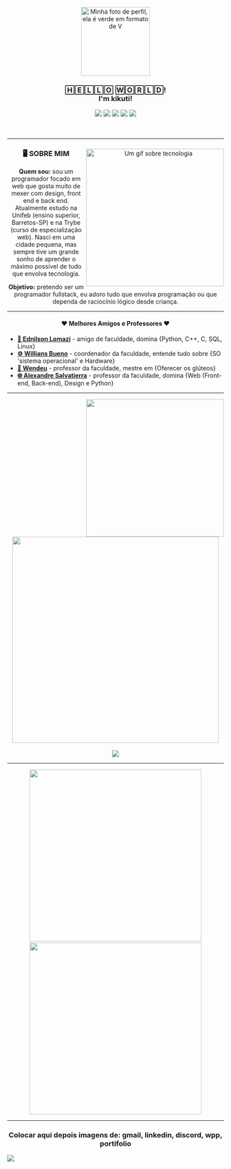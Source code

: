 
<div align="center">
  <a href="https://github.com/kikuti-fullstack"><img width="160px" src="https://avatars.githubusercontent.com/u/12498746?s=400&u=3a18bbe9442e24787a8a37edba6efb8953ce150b&v=4" alt="Minha foto de perfil, ela é verde em formato de V" /></a>

  <h3 align="center">🄷🄴🄻🄻🄾 🅆🄾🅁🄻🄳! <br/ > I'm kikuti!</h3>

  <div align="center">
    <img src="https://img.shields.io/badge/html%205-0fa36b?style=for-the-badge&logo=html5&logoColor=fafafa&labelColor=0fa36b?" />
    <img src="https://img.shields.io/badge/css%203-0fa36b?style=for-the-badge&logo=css3&logoColor=fafafa&labelColor=0fa36b?" />
    <img src="https://img.shields.io/badge/-JavaScript-0fa36b?style=for-the-badge&logo=javascript&logoColor=fafafa&labelColor=0fa36b?" />
    <img src="https://img.shields.io/badge/-git-0fa36b?style=for-the-badge&logo=git&logoColor=fafafa&labelColor=0fa36b?" />
    <img src="https://img.shields.io/badge/-github-0fa36b?style=for-the-badge&logo=github&logoColor=fafafa&labelColor=0fa36b?" />
    <br />
  </div>
</div>

<br />
<br />
<hr />

<div align="center">
  <img align="right" width="320px" src="https://ayfaatechnology.com/wp-content/themes/ayfaa-theme/ayfaa/images/home.gif" alt="Um gif sobre tecnologia">

  <h3>🖥️ SOBRE MIM</h3>

  <p><strong>Quem sou:</strong> sou um programador focado em web que gosta muito de mexer com design, front end e back end. Atualmente estudo na Unifeb (ensino superior, Barretos-SP) e na Trybe (curso de especialização web). Nasci em uma cidade pequena, mas sempre tive um grande sonho de aprender o máximo possível de tudo que envolva tecnologia.</p>

  <p><strong>Objetivo:</strong> pretendo ser um programador fullstack, eu adoro tudo que envolva programação ou que dependa de raciocínio lógico desde criança.</p>
</div>

<hr />

<h4 align="center">♥️ Melhores Amigos e Professores ♥️</h4>

<ul>
  <li><a href="https://github.com/ednilsonlomazi" target="_blank"><strong>🐧 Ednilson Lomazi</strong></a><span> - amigo de faculdade, domina {Python, C++, C, SQL, Linux}</span></li>
  <li><a href="https://github.com/williansbueno" target="_blank"><strong>⚙️ Willians Bueno</strong></a><span> - coordenador da faculdade, entende tudo sobre {SO 'sistema operacional' e Hardware}</span></li>
  <li><a href="#" target="_blank"><strong>🌈 Wendeu</strong></a><span> - professor da faculdade, mestre em {Oferecer os glúteos}</span></li>
  <li><a href="https://github.com/alexandresalvatierra" target="_blank"><strong>🌐 Alexandre Salvatierra</strong></a><span> - professor da faculdade, domina {Web (Front-end, Back-end), Design e Python}</span></li>
</ul>

<hr />

<div align="center">
  <img align="right" width="320px" src="https://user-images.strikinglycdn.com/res/hrscywv4p/image/upload/c_limit,fl_lossy,h_1440,w_720,f_auto,q_60/912343/724354_247835.gif" />

  <img align="center" width="480px" src="https://github-readme-stats.vercel.app/api?username=kikuti-fullstack&show_icons=true&theme=dark&title_color=0fa36b&text_color=fafafa&icon_color=0fa36b&bg_color=0d1117&locale=pt-br&border_radius=8&?cacheSeconds=3600&custom_title=Jo%C3%A3o%20Victor%20Kikuti%20- Estatísticas" />

  <br />
  <br />

  <img align="center" src="https://github-readme-stats.vercel.app/api/top-langs/?username=kikuti-fullstack&text_color=fafafa&bg_color=0d1117&locale=pt-br&border_radius=8&?cacheSeconds=3600&theme=dark&title_color=0fa36b" />
</div>

<hr />

<div align="center">
⠀⠀<a href="https://github.com/kikuti-fullstack/kikuti-trybe-exercises"><img width="400px" src="https://github-readme-stats.vercel.app/api/pin/?username=kikuti-fullstack&repo=kikuti-trybe-exercises&show_icons=true&theme=dark&title_color=0fa36b&text_color=fff&icon_color=8E2DE2)"></a>⠀⠀
  <a href="https://github.com/kikuti-fullstack/kikuti-portifolio"><img width="400px" src="https://github-readme-stats.vercel.app/api/pin/?username=kikuti-fullstack&repo=kikuti-portifolio&show_icons=true&theme=dark&title_color=0fa36b&text_color=fff&icon_color=8E2DE2)"></a>
</div>

<hr />

<h3 align="center">Colocar aqui depois imagens de: gmail, linkedin, discord, wpp, portifolio</h3>

<img src="https://komarev.com/ghpvc/?username=kikuti-fullstack&label=views&color=0fa36b" />
